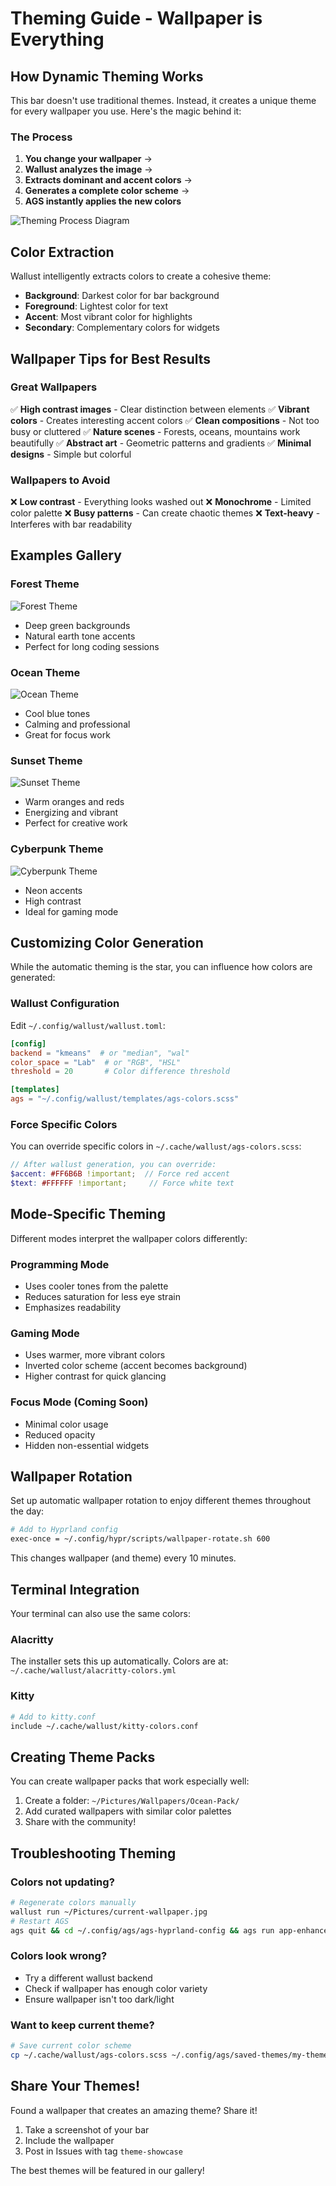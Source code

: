 # Theming Guide - Wallpaper is Everything

## How Dynamic Theming Works

This bar doesn't use traditional themes. Instead, it creates a unique theme for every wallpaper you use. Here's the magic behind it:

### The Process

1. **You change your wallpaper** → 
2. **Wallust analyzes the image** → 
3. **Extracts dominant and accent colors** → 
4. **Generates a complete color scheme** → 
5. **AGS instantly applies the new colors**

![Theming Process Diagram](images/theming-process.png)

## Color Extraction

Wallust intelligently extracts colors to create a cohesive theme:

- **Background**: Darkest color for bar background
- **Foreground**: Lightest color for text
- **Accent**: Most vibrant color for highlights
- **Secondary**: Complementary colors for widgets

## Wallpaper Tips for Best Results

### Great Wallpapers
✅ **High contrast images** - Clear distinction between elements
✅ **Vibrant colors** - Creates interesting accent colors
✅ **Clean compositions** - Not too busy or cluttered
✅ **Nature scenes** - Forests, oceans, mountains work beautifully
✅ **Abstract art** - Geometric patterns and gradients
✅ **Minimal designs** - Simple but colorful

### Wallpapers to Avoid
❌ **Low contrast** - Everything looks washed out
❌ **Monochrome** - Limited color palette
❌ **Busy patterns** - Can create chaotic themes
❌ **Text-heavy** - Interferes with bar readability

## Examples Gallery

### Forest Theme
![Forest Theme](images/theme-forest.png)
- Deep green backgrounds
- Natural earth tone accents
- Perfect for long coding sessions

### Ocean Theme
![Ocean Theme](images/theme-ocean.png)
- Cool blue tones
- Calming and professional
- Great for focus work

### Sunset Theme
![Sunset Theme](images/theme-sunset.png)
- Warm oranges and reds
- Energizing and vibrant
- Perfect for creative work

### Cyberpunk Theme
![Cyberpunk Theme](images/theme-cyberpunk.png)
- Neon accents
- High contrast
- Ideal for gaming mode

## Customizing Color Generation

While the automatic theming is the star, you can influence how colors are generated:

### Wallust Configuration

Edit `~/.config/wallust/wallust.toml`:

```toml
[config]
backend = "kmeans"  # or "median", "wal"
color_space = "Lab"  # or "RGB", "HSL"
threshold = 20       # Color difference threshold

[templates]
ags = "~/.config/wallust/templates/ags-colors.scss"
```

### Force Specific Colors

You can override specific colors in `~/.cache/wallust/ags-colors.scss`:

```scss
// After wallust generation, you can override:
$accent: #FF6B6B !important;  // Force red accent
$text: #FFFFFF !important;     // Force white text
```

## Mode-Specific Theming

Different modes interpret the wallpaper colors differently:

### Programming Mode
- Uses cooler tones from the palette
- Reduces saturation for less eye strain
- Emphasizes readability

### Gaming Mode
- Uses warmer, more vibrant colors
- Inverted color scheme (accent becomes background)
- Higher contrast for quick glancing

### Focus Mode (Coming Soon)
- Minimal color usage
- Reduced opacity
- Hidden non-essential widgets

## Wallpaper Rotation

Set up automatic wallpaper rotation to enjoy different themes throughout the day:

```bash
# Add to Hyprland config
exec-once = ~/.config/hypr/scripts/wallpaper-rotate.sh 600
```

This changes wallpaper (and theme) every 10 minutes.

## Terminal Integration

Your terminal can also use the same colors:

### Alacritty
The installer sets this up automatically. Colors are at:
`~/.cache/wallust/alacritty-colors.yml`

### Kitty
```bash
# Add to kitty.conf
include ~/.cache/wallust/kitty-colors.conf
```

## Creating Theme Packs

You can create wallpaper packs that work especially well:

1. Create a folder: `~/Pictures/Wallpapers/Ocean-Pack/`
2. Add curated wallpapers with similar color palettes
3. Share with the community!

## Troubleshooting Theming

### Colors not updating?
```bash
# Regenerate colors manually
wallust run ~/Pictures/current-wallpaper.jpg
# Restart AGS
ags quit && cd ~/.config/ags/ags-hyprland-config && ags run app-enhanced.ts
```

### Colors look wrong?
- Try a different wallust backend
- Check if wallpaper has enough color variety
- Ensure wallpaper isn't too dark/light

### Want to keep current theme?
```bash
# Save current color scheme
cp ~/.cache/wallust/ags-colors.scss ~/.config/ags/saved-themes/my-theme.scss
```

## Share Your Themes!

Found a wallpaper that creates an amazing theme? Share it!

1. Take a screenshot of your bar
2. Include the wallpaper
3. Post in Issues with tag `theme-showcase`

The best themes will be featured in our gallery!